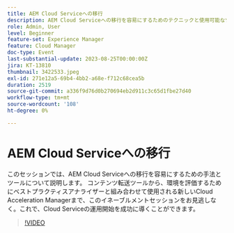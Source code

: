 ```yaml
---
title: AEM Cloud Serviceへの移行
description: AEM Cloud Serviceへの移行を容易にするためのテクニックと使用可能なツールについて説明します。 コンテンツ転送ツールから、環境の評価にベストプラクティスアナライザーと組み合わせて使用する新しいCloud Acceleration Managerまで。
role: Admin, User
level: Beginner
feature-set: Experience Manager
feature: Cloud Manager
doc-type: Event
last-substantial-update: 2023-08-25T00:00:00Z
jira: KT-13810
thumbnail: 3422533.jpeg
exl-id: 271e12a5-69b4-4bb2-a68e-f712c68cea5b
duration: 2519
source-git-commit: a336f9d76d0b270694eb2d911c3c65d1fbe27d40
workflow-type: tm+mt
source-wordcount: '108'
ht-degree: 0%

---
```


# AEM Cloud Serviceへの移行

このセッションでは、AEM Cloud Serviceへの移行を容易にするための手法とツールについて説明します。 コンテンツ転送ツールから、環境を評価するためにベストプラクティスアナライザーと組み合わせて使用される新しいCloud Acceleration Managerまで、このイネーブルメントセッションをお見逃しなく。これで、Cloud Serviceの運用開始を成功に導くことができます。

>[!VIDEO](https://video.tv.adobe.com/v/3422533/?learn=on)
